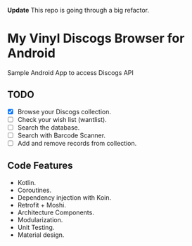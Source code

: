 **Update** This repo is going through a big refactor.

# My Vinyl Discogs Browser for Android

Sample Android App to access Discogs API

## TODO

- [X] Browse your Discogs collection.
- [ ] Check your wish list (wantlist).
- [ ] Search the database.
- [ ] Search with Barcode Scanner.
- [ ] Add and remove records from collection.

## Code Features

- Kotlin.
- Coroutines.
- Dependency injection with Koin.
- Retrofit + Moshi.
- Architecture Components.
- Modularization.
- Unit Testing.
- Material design.

